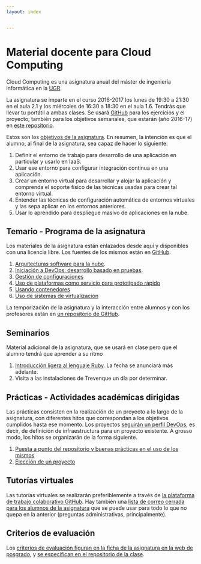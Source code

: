 ```yaml
---
layout: index


---
```

Material docente para Cloud Computing
==

Cloud Computing es una asignatura anual del máster de ingeniería informática en la [UGR](http://www.ugr.es).

La asignatura se imparte en el curso 2016-2017 los lunes de 19:30 a
21:30 en el aula 2.1 y los miércoles de 16:30 a 18:30 en el
aula 1.6. Tendrás que llevar tu portátil a ambas clases. Se usará [GitHub](http://github.com) para los ejercicios y
el proyecto; también para los objetivos semanales, que estarán (año
2016-17) en [este repositorio](https://github.com/JJ/CC16-17/).

Estos son los [objetivos de la asignatura](documentos/objetivos). En resumen, la intención es que el alumno, al final de la asignatura, sea capaz de hacer lo siguiente:

1. Definir el entorno de trabajo para desarrollo de una aplicación en particular y usarlo en IaaS.
2. Usar ese entorno para configurar integración continua en una aplicación.
3. Crear un entorno virtual para desarrollar y alojar la aplicación y comprenda el soporte físico de las técnicas usadas para crear tal entorno virtual.
4. Entender las técnicas de configuración automática de entornos virtuales y las sepa aplicar en los entornos anteriores.
5. Usar lo aprendido para despliegue masivo de aplicaciones en la nube.

Temario - Programa de la asignatura
------------------------------------------------------

Los materiales de la asignatura están enlazados desde aquí y
disponibles con una licencia libre. Los fuentes de los mismos están en
[GitHub](http://github.com/JJ/CC).

1. [Arquitecturas software para la nube](Arquitecturas_para_la_nube).
2. [Iniciación a DevOps: desarrollo basado en pruebas](documentos/temas/Desarrollo_basado_en_pruebas).
6. [Gestión de configuraciones](documentos/temas/Gestion_de_configuraciones)
3. [Uso de plataformas como servicio para prototipado rápido](documentos/temas/PaaS)
3. [Usando contenedores](documentos/temas/Contenedores)
5. [Uso de sistemas de virtualización](documentos/temas/Uso_de_sistemas)


La temporización de la asignatura y la interacción entre alumnos y con los profesores están en [un repositorio de GitHub](http://github.com/JJ/CC16-17).

Seminarios
---------------

Material adicional de la asignatura, que se usará en clase pero que el
alumno tendrá que aprender a su ritmo

1. [Introducción ligera al lenguaje Ruby](documentos/seminarios/ruby). La
   fecha se anunciará más adelante.
2. Visita a las instalaciones de Trevenque un día por determinar.


Prácticas - Actividades académicas dirigidas
-------------

Las prácticas consisten en la realización de un proyecto a lo largo de
la asignatura, con diferentes hitos que correspondan a los objetivos
cumplidos hasta ese momento. Los proyectos
[seguirán un perfil DevOps](documentos/proyecto/README.md), es decir,
de definición de infraestructura para un proyecto existente. A grosso
modo, los hitos se organizarán de la forma siguiente. 

1. [Puesta a punto del repositorio y buenas prácticas en el uso de los mismos](documentos/proyecto/0.Repositorio)
1. [Elección de un proyecto](documentos/proyecto/1.Infraestructura)

Tutorías virtuales
----

Las tutorías virtuales se realizarán preferiblemente a través de
[la plataforma de trabajo colaborativo GitHub](https://github.com/JJ/CC-16-17/issues?state=open). Hay
también una
[lista de correo cerrada para los alumnos de la asignatura](https://groups.google.com/forum/#!forum/cc-ugr-2016)
que se puede usar para todo lo que no quepa en la anterior (preguntas
administrativas, principalmente).

Criterios de evaluación
---

Los
[criterios de evaluación figuran en la ficha de la asignatura en la web de posgrado](http://masteres.ugr.es/ing-informatica/pages/info_academica/guias/201516/1semestre/cloudcomputingfundamentoseinfraestructuras/!),
y
[se especifican en el repositorio de la clase](https://github.com/JJ/CC16-17/blob/master/Metodolog%C3%ADa_y_criterios_de_evaluaci%C3%B3n). 


